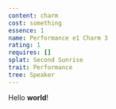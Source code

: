 ```yaml
---
content: charm
cost: something
essence: 1
name: Performance e1 Charm 3
rating: 1
requires: []
splat: Second Sunrise
trait: Performance
tree: Speaker
---
```


Hello **world**!
